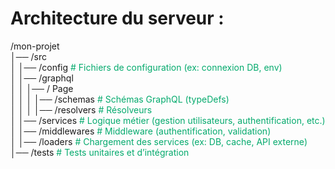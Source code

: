 # Architecture du serveur :

/mon-projet<br />
│── /src<br />
│   │── /config          <font color="#04AA6D"> # Fichiers de configuration (ex: connexion DB, env)</font><br />
│   │── /graphql<br />
│		│   │── / Page<br />
│	  │   │   │── /schemas     <font color="#04AA6D"># Schémas GraphQL (typeDefs)</font><br />
│	  │   │   │── /resolvers   <font color="#04AA6D"># Résolveurs</font><br />
│   │── /services        <font color="#04AA6D"># Logique métier (gestion utilisateurs, authentification, etc.)</font><br />
│   │── /middlewares     <font color="#04AA6D"># Middleware (authentification, validation)</font><br />
│   │── /loaders         <font color="#04AA6D"># Chargement des services (ex: DB, cache, API externe)</font><br />
│── /tests               <font color="#04AA6D"># Tests unitaires et d’intégration</font>
